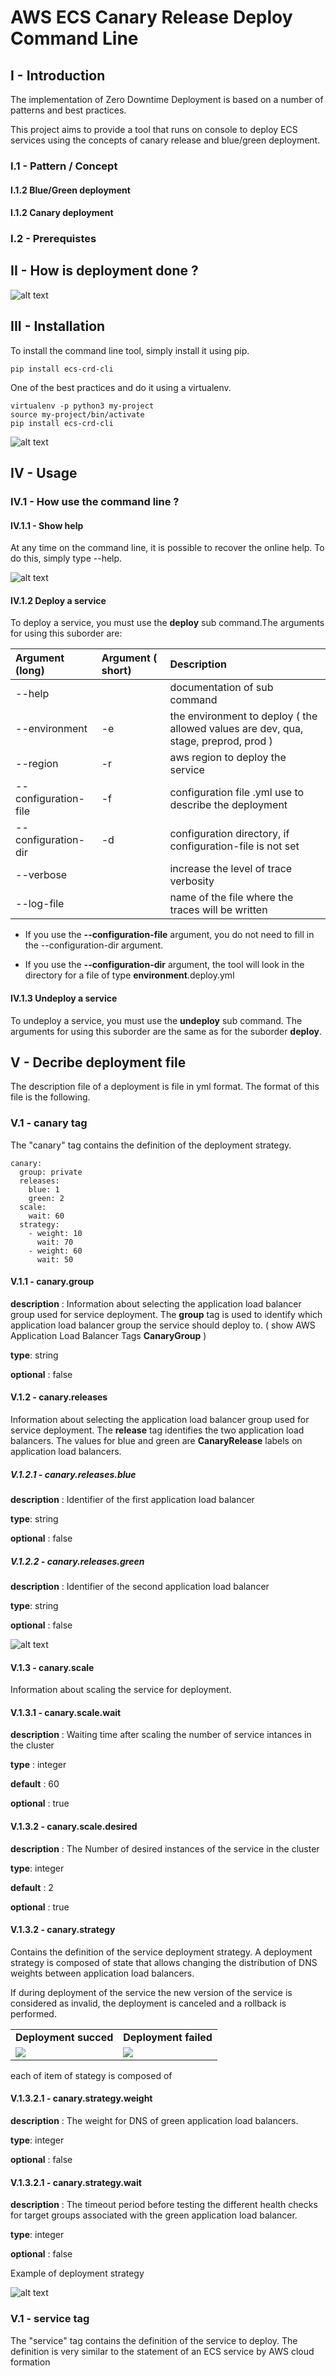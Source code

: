 # AWS ECS Canary Release Deploy Command Line

## I - Introduction

The implementation of Zero Downtime Deployment is based on a number of patterns and best practices.

This project aims to provide a tool that runs on console to deploy ECS services using the concepts of canary release and blue/green deployment.

### I.1 - Pattern / Concept

#### I.1.2 Blue/Green deployment

#### I.1.2 Canary deployment

### I.2 - Prerequistes

## II - How is deployment done ?

![alt text](_docs/state-machine.png)

## III - Installation

To install the command line tool, simply install it using pip.

```
pip install ecs-crd-cli
```

One of the best practices and do it using a virtualenv.

```
virtualenv -p python3 my-project
source my-project/bin/activate
pip install ecs-crd-cli
```

![alt text](_docs/install-video.gif)

## IV - Usage

### IV.1 - How use the command line ?

#### IV.1.1 - Show help

At any time on the command line, it is possible to recover the online help. To do this, simply type --help.

![alt text](_docs/help-video.gif)

#### IV.1.2 Deploy a service

To deploy a service, you must use the **deploy** sub command.The arguments for using this suborder are:

| Argument (long) | Argument ( short) | Description  |
|:---|:----|:-----|
| --help | | documentation of sub command|
| --environment | -e | the environment to deploy ( the allowed values ​​are dev, qua, stage, preprod, prod ) |
| --region | -r | aws region to deploy the service |
| --configuration-file | -f | configuration file .yml use to describe the deployment|
| --configuration-dir | -d | configuration directory, if configuration-file is not set |
| --verbose | | increase the level of trace verbosity|
| --log-file | | name of the file where the traces will be written |

* If you use the **--configuration-file** argument, you do not need to fill in the --configuration-dir argument.

* If you use the **--configuration-dir** argument, the tool will look in the directory for a file of type **environment**.deploy.yml

#### IV.1.3 Undeploy a service

To undeploy a service, you must use the **undeploy** sub command. The arguments for using this suborder are the same as for the suborder **deploy**.

## V - Decribe deployment file

The description file of a deployment is file in yml format. The format of this file is the following.

### V.1 - canary tag

The "canary" tag contains the definition of the deployment strategy.

```
canary:
  group: private
  releases:
    blue: 1
    green: 2
  scale:
    wait: 60
  strategy:
    - weight: 10
      wait: 70
    - weight: 60
      wait: 50

```

#### V.1.1 - canary.group

**description** : Information about selecting the application load balancer group used for service deployment. The **group** tag is used to identify which application load balancer group the service should deploy to. ( show AWS Application Load Balancer Tags **CanaryGroup** )

**type**: string

**optional** : false

#### V.1.2 - canary.releases

Information about selecting the application load balancer group used for service deployment. The **release** tag identifies the two application load balancers. The values for blue and green are **CanaryRelease** labels on application load balancers.

##### V.1.2.1 - canary.releases.blue

**description** : Identifier of the first application load balancer

**type**: string

**optional** : false

##### V.1.2.2 - canary.releases.green

**description** : Identifier of the second application load balancer

**type**: string

**optional** : false

![alt text](_docs/deploy.canary.group.png)

#### V.1.3 - canary.scale

Information about scaling the service for deployment.

#### V.1.3.1 - canary.scale.wait

**description** : Waiting time after scaling the number of service intances in the cluster

**type** : integer

**default** : 60

**optional** : true

#### V.1.3.2 - canary.scale.desired

**description** : The Number of desired instances of the service in the cluster

**type**: integer

**default** : 2

**optional** : true

#### V.1.3.2 - canary.strategy

Contains the definition of the service deployment strategy. A deployment strategy is composed of state that allows changing the distribution of DNS weights between application load balancers.

If during deployment of the service the new version of the service is considered as invalid, the deployment is canceled and a rollback is performed.

<table>
    <tr>
        <td>
            <strong>Deployment succed</strong>
        </td>
                <td>
            <strong>Deployment failed</strong>
        </td>
    <tr>
    <tr>
        <td>
            <img src='_docs/canary_release_ok.png'>
        </td>
        <td>
            <img src='_docs/canary_release_ko.png'>
        </td>
    </tr>
<table>

each of item of stategy is composed of

#### V.1.3.2.1 - canary.strategy.weight

**description** : The weight for DNS of green application load balancers.

**type**: integer

**optional** : false

#### V.1.3.2.1 - canary.strategy.wait

**description** : The timeout period before testing the different health checks for target groups associated with the green application load balancer.

**type**: integer

**optional** : false

Example of deployment strategy

![alt text](_docs/strategy-step.png)

### V.1 - service tag

The "service" tag contains the definition of the service to deploy. The definition is very similar to the statement of an ECS service by AWS cloud formation


